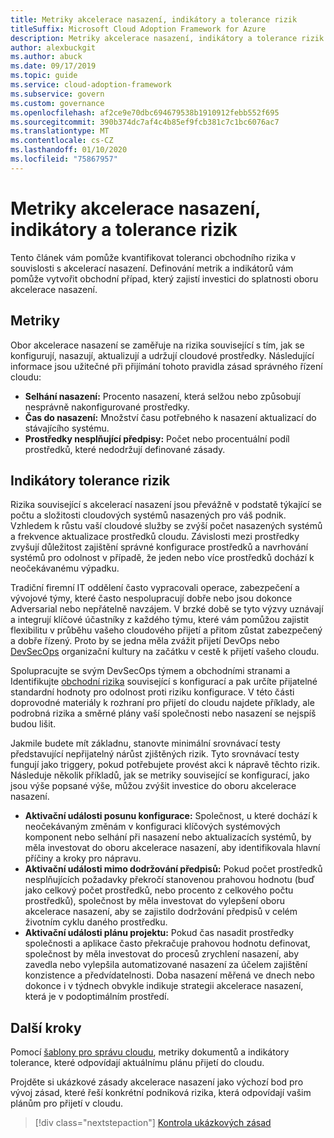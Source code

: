 ```yaml
---
title: Metriky akcelerace nasazení, indikátory a tolerance rizik
titleSuffix: Microsoft Cloud Adoption Framework for Azure
description: Metriky akcelerace nasazení, indikátory a tolerance rizik
author: alexbuckgit
ms.author: abuck
ms.date: 09/17/2019
ms.topic: guide
ms.service: cloud-adoption-framework
ms.subservice: govern
ms.custom: governance
ms.openlocfilehash: af2ce9e70dbc694679538b1910912febb552f695
ms.sourcegitcommit: 390b374dc7af4c4b85ef9fcb381c7c1bc6076ac7
ms.translationtype: MT
ms.contentlocale: cs-CZ
ms.lasthandoff: 01/10/2020
ms.locfileid: "75867957"
---
```

# <a name="deployment-acceleration-metrics-indicators-and-risk-tolerance"></a>Metriky akcelerace nasazení, indikátory a tolerance rizik

Tento článek vám pomůže kvantifikovat toleranci obchodního rizika v souvislosti s akcelerací nasazení. Definování metrik a indikátorů vám pomůže vytvořit obchodní případ, který zajistí investici do splatnosti oboru akcelerace nasazení.

## <a name="metrics"></a>Metriky

Obor akcelerace nasazení se zaměřuje na rizika související s tím, jak se konfigurují, nasazují, aktualizují a udržují cloudové prostředky. Následující informace jsou užitečné při přijímání tohoto pravidla zásad správného řízení cloudu:

- **Selhání nasazení:** Procento nasazení, která selžou nebo způsobují nesprávně nakonfigurované prostředky.
- **Čas do nasazení:** Množství času potřebného k nasazení aktualizací do stávajícího systému.
- **Prostředky nesplňující předpisy:** Počet nebo procentuální podíl prostředků, které nedodržují definované zásady.

## <a name="risk-tolerance-indicators"></a>Indikátory tolerance rizik

Rizika související s akcelerací nasazení jsou převážně v podstatě týkající se počtu a složitosti cloudových systémů nasazených pro váš podnik. Vzhledem k růstu vaší cloudové služby se zvýší počet nasazených systémů a frekvence aktualizace prostředků cloudu. Závislosti mezi prostředky zvyšují důležitost zajištění správné konfigurace prostředků a navrhování systémů pro odolnost v případě, že jeden nebo více prostředků dochází k neočekávanému výpadku.

<!-- "en-us" location is required for the URL below. -->

Tradiční firemní IT oddělení často vypracovali operace, zabezpečení a vývojové týmy, které často nespolupracují dobře nebo jsou dokonce Adversarial nebo nepřátelně navzájem. V brzké době se tyto výzvy uznávají a integrují klíčové účastníky z každého týmu, které vám pomůžou zajistit flexibilitu v průběhu vašeho cloudového přijetí a přitom zůstat zabezpečený a dobře řízený. Proto by se jedna měla zvážit přijetí DevOps nebo [DevSecOps](https://www.microsoft.com/en-us/securityengineering/devsecops) organizační kultury na začátku v cestě k přijetí vašeho cloudu.

Spolupracujte se svým DevSecOps týmem a obchodními stranami a Identifikujte [obchodní rizika](./business-risks.md) související s konfigurací a pak určíte přijatelné standardní hodnoty pro odolnost proti riziku konfigurace. V této části doprovodné materiály k rozhraní pro přijetí do cloudu najdete příklady, ale podrobná rizika a směrné plány vaší společnosti nebo nasazení se nejspíš budou lišit.

Jakmile budete mít základnu, stanovte minimální srovnávací testy představující nepřijatelný nárůst zjištěných rizik. Tyto srovnávací testy fungují jako triggery, pokud potřebujete provést akci k nápravě těchto rizik. Následuje několik příkladů, jak se metriky související se konfigurací, jako jsou výše popsané výše, můžou zvýšit investice do oboru akcelerace nasazení.

- **Aktivační události posunu konfigurace:** Společnost, u které dochází k neočekávaným změnám v konfiguraci klíčových systémových komponent nebo selhání při nasazení nebo aktualizacích systémů, by měla investovat do oboru akcelerace nasazení, aby identifikovala hlavní příčiny a kroky pro nápravu.
- **Aktivační události mimo dodržování předpisů:** Pokud počet prostředků nesplňujících požadavky překročí stanovenou prahovou hodnotu (buď jako celkový počet prostředků, nebo procento z celkového počtu prostředků), společnost by měla investovat do vylepšení oboru akcelerace nasazení, aby se zajistilo dodržování předpisů v celém životním cyklu daného prostředku.
- **Aktivační události plánu projektu:** Pokud čas nasadit prostředky společnosti a aplikace často překračuje prahovou hodnotu definovat, společnost by měla investovat do procesů zrychlení nasazení, aby zavedla nebo vylepšila automatizované nasazení za účelem zajištění konzistence a předvídatelnosti. Doba nasazení měřená ve dnech nebo dokonce i v týdnech obvykle indikuje strategii akcelerace nasazení, která je v podoptimálním prostředí.

## <a name="next-steps"></a>Další kroky

Pomocí [šablony pro správu cloudu](./template.md), metriky dokumentů a indikátory tolerance, které odpovídají aktuálnímu plánu přijetí do cloudu.

Projděte si ukázkové zásady akcelerace nasazení jako výchozí bod pro vývoj zásad, které řeší konkrétní podniková rizika, která odpovídají vašim plánům pro přijetí v cloudu.

> [!div class="nextstepaction"]
> [Kontrola ukázkových zásad](./policy-statements.md)
